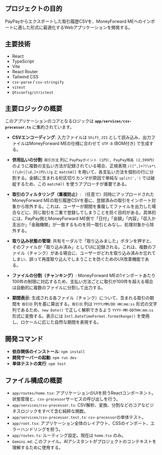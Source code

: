 ## プロジェクトの目的

PayPayからエクスポートした取引履歴CSVを、MoneyForward MEへのインポートに適した形式に最適化するWebアプリケーションを開発する。

## 主要技術

- React
- TypeScript
- Vite
- React Router
- Tailwind CSS
- `csv-parse` / `csv-stringify`
- `vitest`
- `@tsconfig/strictest`

## 主要ロジックの概要

このアプリケーションのコアとなるロジックは **`app/services/csv-processor.ts`** に集約されています。

- **CSVエンコーディング**: 入力ファイルは `Shift_JIS` として読み込み、出力ファイルはMoneyForward MEの仕様に合わせて `UTF-8` (BOM付き) で生成する。

- **併用払いの分割**: `取引方法` 列に `PayPayポイント (1円), PayPay残高 (2,599円)` のように複数の支払い方法が記録されている場合、正規表現 `/([^,]+?)\s*\((\d+|[\d,]+)円\)/g` と `matchAll` を用いて、各支払い方法を個別の行に分割する。金額に含まれる桁区切りカンマが原因で単純な `split(',')` では破綻するため、この `matchAll` を使うアプローチが重要である。

- **取引のフィルタリング（重複防止）**: （任意で）同時にアップロードされたMoneyForward MEの取引履歴CSVを基に、登録済みの取引をインポート対象から除外する。これは、ユーザーが期間を重複してファイルを出力した場合などに、同じ取引を二重で登録してしまうことを防ぐ目的がある。具体的には、PayPay側とMoneyForward ME側で「日付」「金額」「内容」「収入か支出か」「金融機関」が一致するものを同一取引とみなし、処理対象から除外する。

- **取り込み状態の管理**: 共有モーダルで「取り込みました」ボタンを押すと、そのファイルが「取り込み済み」としてUIに記録される。これは、複数のファイル（チャンク）がある場合に、ユーザーがどれを取り込み済みか忘れてしまい、誤って再度取り込んでしまうことを防ぐためのUX改善機能である。

- **ファイルの分割（チャンキング）**: MoneyForward MEの1インポートあたり100件の制限に対応するため、支払い方法ごとに取引が100件を超える場合は自動的に複数のファイルに分割して出力する。

- **期間表示**: 生成される各ファイル（チャンク）について、含まれる取引の期間を `取引日` 列を基に算出する。`取引日` 列は `YYYY/MM/DD HH:mm:ss` 形式の文字列であるため、`new Date()` で正しく解釈できるよう `YYYY-MM-DDTHH:mm:ss` 形式に変換する。表示には `Intl.DateTimeFormat.formatRange()` を使用し、ロケールに応じた自然な期間を表現する。

## 開発コマンド

- **依存関係のインストール**: `npm install`
- **開発サーバーの起動**: `npm run dev`
- **単体テストの実行**: `npm test`

## ファイル構成の概要

- `app/routes/home.tsx`: アプリケーションのUIを担うReactコンポーネント。状態管理と、`csv-processor`サービスの呼び出しを行う。
- `app/services/csv-processor.ts`: CSV解析、変換、分割などのコアなビジネスロジックをすべて含む純粋な関数。
- `app/services/csv-processor.test.ts`: `csv-processor`の単体テスト。
- `app/root.tsx`: アプリケーション全体のレイアウト、CSSのインポート、エラーハンドリングを担う。
- `app/routes.ts`: ルーティング設定。現在は `home.tsx` のみ。
- `Gemini.md`: このファイル。AIアシスタントがプロジェクトのコンテキストを理解するために使用する。
